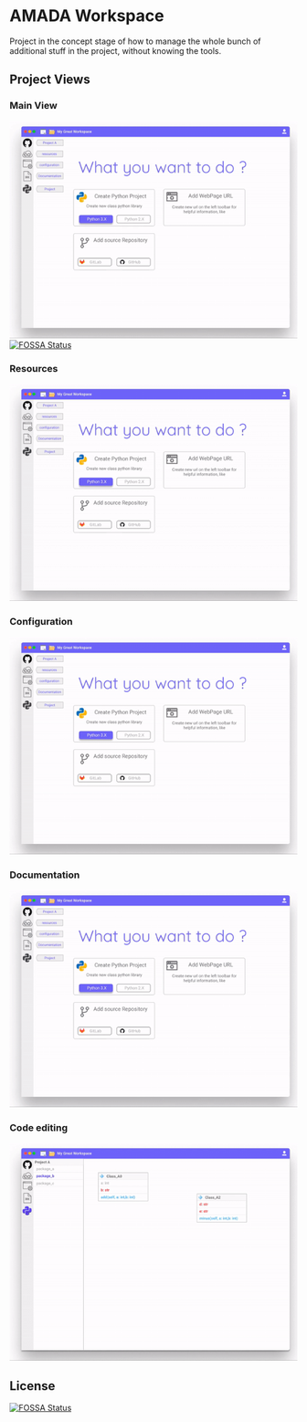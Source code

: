 # AMADA Workspace

Project in the concept stage of how to manage the whole bunch of additional stuff in the project, without knowing the tools.

## Project Views

### Main View

![image-20191115212213308](assets/main-view.gif)
[![FOSSA Status](https://app.fossa.io/api/projects/git%2Bgithub.com%2Falexiej%2Famada-workspace.svg?type=shield)](https://app.fossa.io/projects/git%2Bgithub.com%2Falexiej%2Famada-workspace?ref=badge_shield)

### Resources

![image-20191115212213308](assets/main-resources.gif)

### Configuration

![image-20191115212213308](assets/main-configuration.gif)

### Documentation

![image-20191115212213308](assets/main-documentation.gif)

### Code editing 

![image-20191115212213308](assets/main-code.gif)



## License
[![FOSSA Status](https://app.fossa.io/api/projects/git%2Bgithub.com%2Falexiej%2Famada-workspace.svg?type=large)](https://app.fossa.io/projects/git%2Bgithub.com%2Falexiej%2Famada-workspace?ref=badge_large)